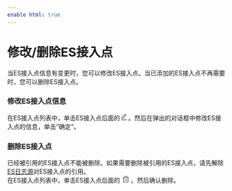 ```yaml
---
enable html: true
---
```

# 修改/删除ES接入点

当ES接入点信息有变更时，您可以修改ES接入点。当已添加的ES接入点不再需要时，您可以删除ES接入点。

### 修改ES接入点信息              
在ES接入点列表中，单击ES接入点后面的![](fig/icon/修改.png)。然后在弹出的对话框中修改ES接入点的信息，单击“确定”。

### 删除ES接入点           
已经被引用的ES接入点不能被删除。如果需要删除被引用的ES接入点，请先解除[ES日志源](15.3.3.2.1-config-es-log-origin.md)对ES接入点的引用。               
在ES接入点列表中，单击ES接入点后面的![](fig/delete01.png)。然后确认删除。
